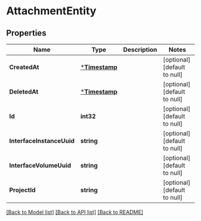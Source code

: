# AttachmentEntity

## Properties
Name | Type | Description | Notes
------------ | ------------- | ------------- | -------------
**CreatedAt** | [***Timestamp**](Timestamp.md) |  | [optional] [default to null]
**DeletedAt** | [***Timestamp**](Timestamp.md) |  | [optional] [default to null]
**Id** | **int32** |  | [optional] [default to null]
**InterfaceInstanceUuid** | **string** |  | [optional] [default to null]
**InterfaceVolumeUuid** | **string** |  | [optional] [default to null]
**ProjectId** | **string** |  | [optional] [default to null]

[[Back to Model list]](../README.md#documentation-for-models) [[Back to API list]](../README.md#documentation-for-api-endpoints) [[Back to README]](../README.md)


